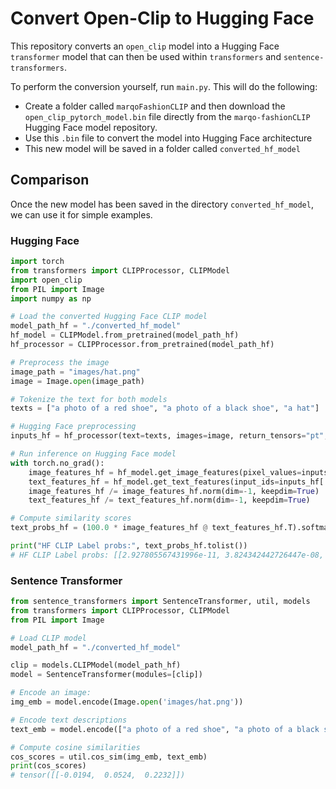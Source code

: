 # Convert Open-Clip to Hugging Face

This repository converts an `open_clip` model into a Hugging Face `transformer` model that can then be used within `transformers` and `sentence-transformers`. 

To perform the conversion yourself, run `main.py`. This will do the following:
* Create a folder called `marqoFashionCLIP` and then download the `open_clip_pytorch_model.bin` file directly from the `marqo-fashionCLIP` Hugging Face model repository.
* Use this `.bin` file to convert the model into Hugging Face architecture
* This new model will be saved in a folder called `converted_hf_model`

## Comparison

Once the new model has been saved in the directory `converted_hf_model`, we can use it for simple examples. 

### Hugging Face
```python
import torch
from transformers import CLIPProcessor, CLIPModel
import open_clip
from PIL import Image
import numpy as np

# Load the converted Hugging Face CLIP model
model_path_hf = "./converted_hf_model"
hf_model = CLIPModel.from_pretrained(model_path_hf)
hf_processor = CLIPProcessor.from_pretrained(model_path_hf)

# Preprocess the image
image_path = "images/hat.png"
image = Image.open(image_path)

# Tokenize the text for both models
texts = ["a photo of a red shoe", "a photo of a black shoe", "a hat"]

# Hugging Face preprocessing
inputs_hf = hf_processor(text=texts, images=image, return_tensors="pt", padding=True)

# Run inference on Hugging Face model
with torch.no_grad():
    image_features_hf = hf_model.get_image_features(pixel_values=inputs_hf['pixel_values'])
    text_features_hf = hf_model.get_text_features(input_ids=inputs_hf['input_ids'], attention_mask=inputs_hf['attention_mask'])
    image_features_hf /= image_features_hf.norm(dim=-1, keepdim=True)
    text_features_hf /= text_features_hf.norm(dim=-1, keepdim=True)

# Compute similarity scores
text_probs_hf = (100.0 * image_features_hf @ text_features_hf.T).softmax(dim=-1)

print("HF CLIP Label probs:", text_probs_hf.tolist())
# HF CLIP Label probs: [[2.927805567431996e-11, 3.824342442726447e-08, 1.0]]
```

### Sentence Transformer
```python
from sentence_transformers import SentenceTransformer, util, models
from transformers import CLIPProcessor, CLIPModel
from PIL import Image

# Load CLIP model
model_path_hf = "./converted_hf_model"

clip = models.CLIPModel(model_path_hf)
model = SentenceTransformer(modules=[clip])

# Encode an image:
img_emb = model.encode(Image.open('images/hat.png'))

# Encode text descriptions
text_emb = model.encode(["a photo of a red shoe", "a photo of a black shoe", "a hat"])

# Compute cosine similarities 
cos_scores = util.cos_sim(img_emb, text_emb)
print(cos_scores)
# tensor([[-0.0194,  0.0524,  0.2232]])
```
